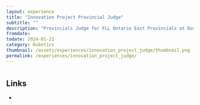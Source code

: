 ```yaml
---
layout: experience
title: "Innovation Project Provincial Judge"
subtitle: ""
description: "Provincials Judge for FLL Ontario East Provincials at Durham College for the Innovation Project category"
fromdate: 
todate: 2024-01-21
category: Robotics
thumbnail: /assets/experiences/innovation_project_judge/thumbnail.png
permalink: /experiences/innovation_project_judge/
---
```


#

## Links

-
